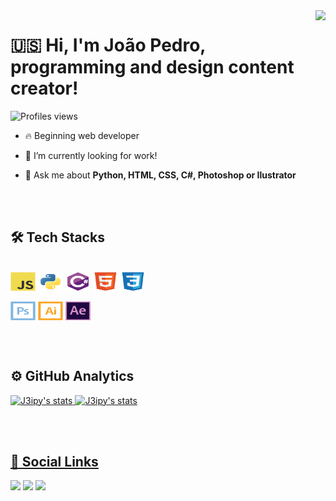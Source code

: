 <img align="right" height="511em" src="https://raw.githubusercontent.com/gist/J3ipy/15e97e32c09716bc32c405505bf5ad55/raw/262e8061ed9cfd6de11cddcc2256d588b02e2f73/githubcard.svg"/>
<h1 align="left">🇺🇸 Hi, I'm João Pedro, programming and design content creator!</h1>
<p align="left"> <img src="https://komarev.com/ghpvc/?username=J3ipy&color=blue" alt="Profiles views" /> </p>

- 🔥 Beginning web developer

- 🔭 I’m currently looking for work!

- 💬 Ask me about **Python, HTML, CSS, C#, Photoshop or Ilustrator**

<br><br>

## 🛠 Tech Stacks

</div>
<div style="display: inline_block"><br>
  <img align="center" alt="JP-JS" height="30" width="40" src="https://raw.githubusercontent.com/devicons/devicon/master/icons/javascript/javascript-original.svg">
  <img align="center" alt="JP-Python" height="30" width="40" src="https://raw.githubusercontent.com/devicons/devicon/master/icons/python/python-original.svg">
  <img align="center" alt="JP-Csharp" height="30" width="40" src="https://raw.githubusercontent.com/devicons/devicon/master/icons/csharp/csharp-original.svg">
  <img align="center" alt="JP - HTML5" height="30" width="40" src="https://raw.githubusercontent.com/devicons/devicon/1119b9f84c0290e0f0b38982099a2bd027a48bf1/icons/html5/html5-original.svg">
  <img align="center" alt="JP - CSS" height="30" width="40" src="https://raw.githubusercontent.com/devicons/devicon/1119b9f84c0290e0f0b38982099a2bd027a48bf1/icons/css3/css3-original.svg">
</div>
<div style="display: inline_block"><br>
 <img align="center" alt="JP- Photoshop" height="30" width="40" src="https://raw.githubusercontent.com/devicons/devicon/1119b9f84c0290e0f0b38982099a2bd027a48bf1/icons/photoshop/photoshop-line.svg">
  <img align="center" alt="JP- Ilustrator" height="30" width="40" src="https://raw.githubusercontent.com/devicons/devicon/1119b9f84c0290e0f0b38982099a2bd027a48bf1/icons/illustrator/illustrator-line.svg">  
  <img align="center" alt="JP-After effects" height="30" width="40" src="https://raw.githubusercontent.com/devicons/devicon/1119b9f84c0290e0f0b38982099a2bd027a48bf1/icons/aftereffects/aftereffects-original.svg">    
<div>
  
 <br><br>  
 ## ⚙️ GitHub Analytics
  <div align="left">
  <a href="https://github.com/J3ipy">
  <img height="150em" src="https://github-readme-stats.vercel.app/api?username=J3ipy&show_icons=true&theme=vision-friendly-dark" alt="J3ipy's stats"/>
  <img height="150em" src="https://github-readme-stats.vercel.app/api/top-langs/?username=J3ipy&layout=compact&langs_count=7&theme=vision-friendly-dark" alt="J3ipy's stats"/>
    
 <br><br>
 ## 📲 Social Links   
   <div>
    
  <a href="https://instagram.com/pedro.ssantt" target="_blank"><img src="https://img.shields.io/badge/-Instagram-%23E4405F?style=for-the-badge&logo=instagram&logoColor=white" target="_blank"></a>
  <a href = "mailto:pedrosant1905@gmail.com"><img src="https://img.shields.io/badge/-Gmail-%23333?style=for-the-badge&logo=gmail&logoColor=white" target="_blank"></a>
  <a href="https://www.linkedin.com/in/jo%C3%A3o-pedro079/" target="_blank"><img src="https://img.shields.io/badge/-LinkedIn-%230077B5?style=for-the-badge&logo=linkedin&logoColor=white" target="_blank"></a>    
 
    
<div>
